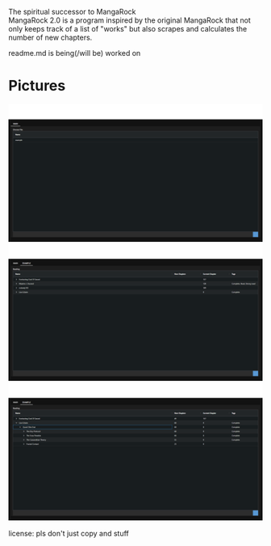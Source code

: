 The spiritual successor to MangaRock  
MangaRock 2.0 is a program inspired by the original MangaRock that not only keeps track of a list of "works" but also scrapes and calculates the number of new chapters.  

readme.md is being(/will be) worked on

# Pictures
![](/docs/1.png)
![](/docs/2.png)
![](/docs/3.png)

license: pls don't just copy and stuff
